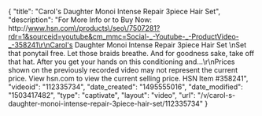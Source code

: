 {
    "title": "Carol's Daughter Monoi Intense Repair 3piece Hair Set",
    "description": "For More Info or to Buy Now: http:\/\/www.hsn.com\/products\/seo\/7507281?rdr=1&sourceid=youtube&cm_mmc=Social-_-Youtube-_-ProductVideo-_-358241\r\nCarol's Daughter Monoi Intense Repair 3piece Hair Set \nSet that ponytail free. Let those braids breathe. And for goodness sake, take off that hat. After you get your hands on this conditioning and...\r\nPrices shown on the previously recorded video may not represent the current price.  View hsn.com to view the current selling price. HSN Item #358241",
    "videoid": "112335734",
    "date_created": "1495555016",
    "date_modified": "1503417482",
    "type": "captivate",
    "layout": "video",
    "url": "\/v\/carol-s-daughter-monoi-intense-repair-3piece-hair-set\/112335734"
}